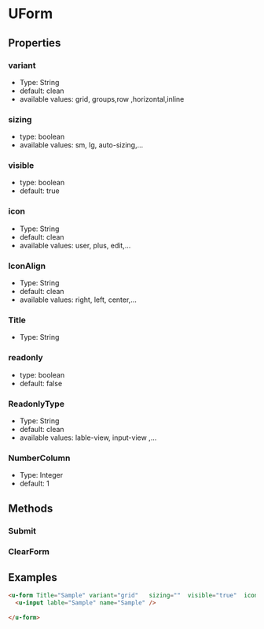 # UForm

## Properties

### variant

* Type: String
* default: clean
* available values: grid, groups,row ,horizontal,inline


### sizing

* type: boolean
* available values: sm, lg, auto-sizing,... 

### visible

* type: boolean
* default: true

### icon 
* Type: String
* default: clean
* available values: user, plus, edit,...

### IconAlign 
* Type: String
* default: clean
* available values: right, left, center,...

### Title
* Type: String

### readonly
* type: boolean
* default: false

### ReadonlyType
* Type: String
* default: clean
* available values: lable-view, input-view ,...


### NumberColumn
* Type: Integer
* default: 1

## Methods

### Submit
### ClearForm
   



## Examples

```html
<u-form Title="Sample" variant="grid"   sizing=""  visible="true"  icon=""  IconAlign="" readonly="false"  ReadonlyType="" NumberColumn="1" @Submit="" @ClearForm="" >
  <u-input lable="Sample" name="Sample" />
  
</u-form> 
```
